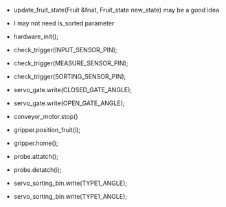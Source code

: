 - update_fruit_state(Fruit &fruit, Fruit_state new_state) may be a good idea 
- I may not need is_sorted parameter

- hardware_init();
- check_trigger(INPUT_SENSOR_PIN);
- check_trigger(MEASURE_SENSOR_PIN);
- check_trigger(SORTING_SENSOR_PIN);
- servo_gate.write(CLOSED_GATE_ANGLE);
- servo_gate.write(OPEN_GATE_ANGLE);
- conveyor_motor.stop()
- gripper.position_fruit(i);
- gripper.home();
- probe.attatch();
- probe.detatch(i);
- servo_sorting_bin.write(TYPE1_ANGLE);
- servo_sorting_bin.write(TYPE1_ANGLE);


